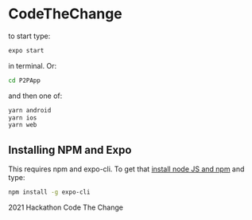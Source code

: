 # CodeTheChange

to start type:
```bash
expo start
```
in terminal. Or:
```bash
cd P2PApp
```
and then one of:
```bash
yarn android
yarn ios
yarn web
```

## Installing NPM and Expo

This requires npm and expo-cli. To get that [install node JS and npm](https://nodejs.org/en/download/)
and type:
```bash
npm install -g expo-cli
```

2021 Hackathon Code The Change 
